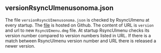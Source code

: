 
## versionRsyncUImenusonoma.json

The file `versionRsyncUImenusonoma.json` is checked by RsyncUImenu at every startup. The [file](https://github.com/rsyncOSX/RsyncUImenu/tree/main/versionRsyncUImenu/versionRsyncUImenusonoma.json) is hosted on Github. The content of URL is `version` and url to new `RsyncUImenu.dmg` file. At startup RsyncUImenu checks its version number compared to version numbers listed in URL. If there is a match between RsyncUImenu version number and URL there is released a newer version.

